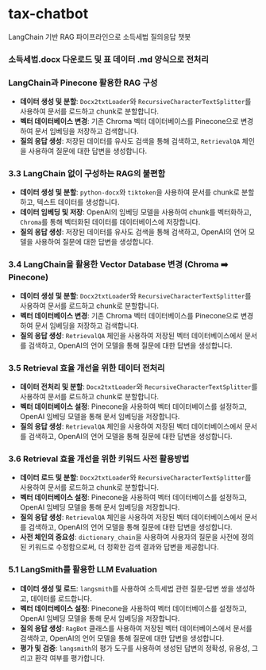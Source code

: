# tax-chatbot

LangChain 기반 RAG 파이프라인으로 소득세법 질의응답 챗봇

### 소득세법.docx 다운로드 및 표 데이터 .md 양식으로 전처리

### LangChain과 Pinecone 활용한 RAG 구성
- **데이터 생성 및 분할**: `Docx2txtLoader`와 `RecursiveCharacterTextSplitter`를 사용하여 문서를 로드하고 chunk로 분할합니다.
- **벡터 데이터베이스 변경**: 기존 Chroma 벡터 데이터베이스를 Pinecone으로 변경하여 문서 임베딩을 저장하고 검색합니다.
- **질의 응답 생성**: 저장된 데이터를 유사도 검색을 통해 검색하고, `RetrievalQA` 체인을 사용하여 질문에 대한 답변을 생성합니다.

### 3.3 LangChain 없이 구성하는 RAG의 불편함
- **데이터 생성 및 분할**: `python-docx`와 `tiktoken`을 사용하여 문서를 chunk로 분할하고, 텍스트 데이터를 생성합니다.
- **데이터 임베딩 및 저장**: OpenAI의 임베딩 모델을 사용하여 chunk를 벡터화하고, `Chroma`를 통해 벡터화된 데이터를 데이터베이스에 저장합니다.
- **질의 응답 생성**: 저장된 데이터를 유사도 검색을 통해 검색하고, OpenAI의 언어 모델을 사용하여 질문에 대한 답변을 생성합니다.

### 3.4 LangChain을 활용한 Vector Database 변경 (Chroma ➡️ Pinecone)

- **데이터 생성 및 분할**: `Docx2txtLoader`와 `RecursiveCharacterTextSplitter`를 사용하여 문서를 로드하고 chunk로 분할합니다.
- **벡터 데이터베이스 변경**: 기존 Chroma 벡터 데이터베이스를 Pinecone으로 변경하여 문서 임베딩을 저장하고 검색합니다.
- **질의 응답 생성**: `RetrievalQA` 체인을 사용하여 저장된 벡터 데이터베이스에서 문서를 검색하고, OpenAI의 언어 모델을 통해 질문에 대한 답변을 생성합니다.

### 3.5 Retrieval 효율 개선을 위한 데이터 전처리

- **데이터 전처리 및 분할**: `Docx2txtLoader`와 `RecursiveCharacterTextSplitter`를 사용하여 문서를 로드하고 chunk로 분할합니다.
- **벡터 데이터베이스 설정**: Pinecone을 사용하여 벡터 데이터베이스를 설정하고, OpenAI 임베딩 모델을 통해 문서 임베딩을 저장합니다.
- **질의 응답 생성**: `RetrievalQA` 체인을 사용하여 저장된 벡터 데이터베이스에서 문서를 검색하고, OpenAI의 언어 모델을 통해 질문에 대한 답변을 생성합니다.


### 3.6 Retrieval 효율 개선을 위한 키워드 사전 활용방법

- **데이터 로드 및 분할**: `Docx2txtLoader`와 `RecursiveCharacterTextSplitter`를 사용하여 문서를 로드하고 chunk로 분할합니다.
- **벡터 데이터베이스 설정**: Pinecone을 사용하여 벡터 데이터베이스를 설정하고, OpenAI 임베딩 모델을 통해 문서 임베딩을 저장합니다.
- **질의 응답 생성**: `RetrievalQA` 체인을 사용하여 저장된 벡터 데이터베이스에서 문서를 검색하고, OpenAI의 언어 모델을 통해 질문에 대한 답변을 생성합니다.
- **사전 체인의 중요성**: `dictionary_chain`을 사용하여 사용자의 질문을 사전에 정의된 키워드로 수정함으로써, 더 정확한 검색 결과와 답변을 제공합니다.

### 5.1 LangSmith를 활용한 LLM Evaluation
- **데이터 생성 및 로드**: `langsmith`를 사용하여 소득세법 관련 질문-답변 쌍을 생성하고, 데이터를 로드합니다.
- **벡터 데이터베이스 설정**: Pinecone을 사용하여 벡터 데이터베이스를 설정하고, OpenAI 임베딩 모델을 통해 문서 임베딩을 저장합니다.
- **질의 응답 생성**: `RagBot` 클래스를 사용하여 저장된 벡터 데이터베이스에서 문서를 검색하고, OpenAI의 언어 모델을 통해 질문에 대한 답변을 생성합니다.
- **평가 및 검증**: `langsmith`의 평가 도구를 사용하여 생성된 답변의 정확성, 유용성, 그리고 환각 여부를 평가합니다.

